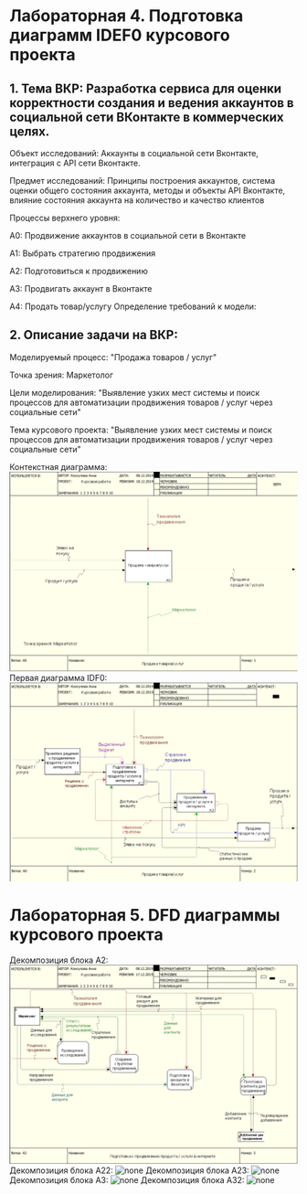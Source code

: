 # Лабораторная 4. Подготовка диаграмм IDEF0 курсового проекта

## 1. Тема ВКР: Разработка сервиса для оценки корректности создания и ведения аккаунтов в социальной сети ВКонтакте в коммерческих целях.

Объект исследований: Аккаунты в социальной сети Вконтакте, интеграция с API сети Вконтакте.

Предмет исследований: Принципы построения аккаунтов, система оценки общего состояния аккаунта, методы и объекты API Вконтакте, влияние состояния аккаунта на количество и качество клиентов

Процессы верхнего уровня:

А0: Продвижение аккаунтов в социальной сети в Вконтакте

А1: Выбрать стратегию продвижения

А2: Подготовиться к продвижению

А3: Продвигать аккаунт в Вконтакте

А4: Продать товар/услугу
Определение требований к модели:

## 2. Описание задачи на ВКР: 

Моделируемый процесс: "Продажа товаров / услуг"

Точка зрения: Маркетолог

Цели моделирования: "Выявление узких мест системы и поиск процессов для автоматизации продвижения товаров / услуг через социальные сети"

Тема курсового проекта: "Выявление узких мест системы и поиск процессов для автоматизации продвижения товаров / услуг через социальные сети"

Контекстная диаграмма:![none](https://github.com/AnnKons/Kursach/blob/master/1.jpg)
Первая диаграмма IDF0:![none](https://github.com/AnnKons/Kursach/blob/master/2.jpg)

# Лабораторная 5. DFD диаграммы курсового проекта

Декомпозиция блока A2: ![none](https://github.com/AnnKons/Kursach/blob/master/2аправильный.jpg)
Декомпозиция блока A22: ![none](https://github.com/AnnKons/Kursach/blob/master/2а1.jpg)
Декомпозиция блока A23: ![none](https://github.com/AnnKons/Kursach/blob/master/2а2.jpg)
Декомпозиция блока A3: ![none](https://github.com/AnnKons/Kursach/blob/master/2б.jpg)
Декомпозиция блока A32: ![none](https://github.com/AnnKons/Kursach/blob/master/2б1.jpg)


